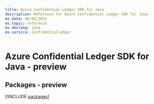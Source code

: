 ```yaml
---
title: Azure Confidential Ledger SDK for Java
description: Reference for Azure Confidential Ledger SDK for Java
ms.date: 08/05/2025
ms.topic: reference
ms.devlang: java
ms.service: confidentialledger
---
```

# Azure Confidential Ledger SDK for Java - preview
## Packages - preview
[!INCLUDE [packages](confidential-ledger-index.md)]